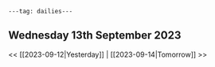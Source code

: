 ```
---tag: dailies---
```

## Wednesday 13th September 2023


<< [[2023-09-12|Yesterday]] | [[2023-09-14|Tomorrow]] >>





